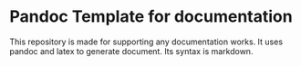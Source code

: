 Pandoc Template for documentation
=================================

This repository is made for supporting any documentation works.
It uses pandoc and latex to generate document. Its syntax is markdown.


